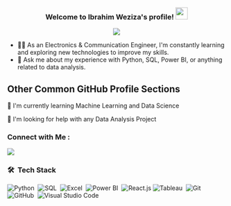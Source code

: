 

<h3 align="center">
  Welcome to Ibrahim Weziza's profile!
  <img src="https://media.giphy.com/media/hvRJCLFzcasrR4ia7z/giphy.gif" width="28">
</h3>

<!-- Typing SVG by DenverCoder1 - https://github.com/DenverCoder1/readme-typing-svg -->

<p align="center">
  <a href="https://github.com/DenverCoder1/readme-typing-svg"><img src="https://readme-typing-svg.herokuapp.com/?lines=Data%20Analyst;Machine%20Learning%20Learner;ECE%20Student;Always%20learning%20new%20things&font=Fira%20Code&center=true&width=440&height=45&color=f75c7e&vCenter=true&size=22"></a>
</p>

- 👨‍💻 As an Electronics & Communication Engineer, I'm constantly learning and exploring new technologies to improve my skills.
- 💬 Ask me about my experience with Python, SQL, Power BI, or anything related to data analysis.


## Other Common GitHub Profile Sections

🧠 I'm currently learning Machine Learning and Data Science

🤔 I'm looking for help with any Data Analysis Project 


### Connect with Me :

<a href="https://linkedin.com/in/ibrahim-weziza-ba0971200/" target="_blank"><img src="https://img.shields.io/badge/Ibrahim%20Weziza-0077B5?style=for-the-badge&logo=Linkedin&logoColor=white"/></a>



### 🛠 &nbsp;Tech Stack
![Python](https://img.shields.io/badge/-Python-05122A?style=flat&logo=javascript)&nbsp;
![SQL](https://img.shields.io/badge/-SQL-05122A?style=flat&logo=bootstrap&logoColor=563D7C)&nbsp;
![Excel](https://img.shields.io/badge/-Excel-05122A?style=flat&logo=HTML5)&nbsp;
![Power BI](https://img.shields.io/badge/-Power-BI-05122A?style=flat&logo=CSS3&logoColor=1572B6)&nbsp;
![React.js](https://img.shields.io/badge/-React-05122A?style=flat&logo=react)
![Tableau](https://img.shields.io/badge/-Tableau-05122A?style=flat&logo=node.js&logoColor=339933)&nbsp;
![Git](https://img.shields.io/badge/-Git-05122A?style=flat&logo=git)&nbsp;
![GitHub](https://img.shields.io/badge/-GitHub-05122A?style=flat&logo=github)&nbsp;
![Visual Studio Code](https://img.shields.io/badge/-Visual%20Studio%20Code-05122A?style=flat&logo=visual-studio-code&logoColor=007ACC)&nbsp;




